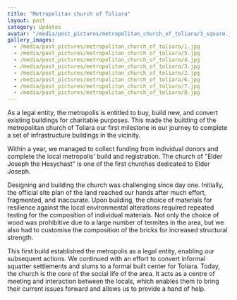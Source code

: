 ```yaml
---
title: "Metropolitan church of Toliara"
layout: post
category: Updates
avatar: "/media/post_pictures/metropolitan_church_of_toliara/3_square.jpg"
gallery_images:
  - /media/post_pictures/metropolitan_church_of_toliara/1.jpg
  - /media/post_pictures/metropolitan_church_of_toliara/5.jpg
  - /media/post_pictures/metropolitan_church_of_toliara/4.jpg
  - /media/post_pictures/metropolitan_church_of_toliara/3.jpg
  - /media/post_pictures/metropolitan_church_of_toliara/2.jpg
  - /media/post_pictures/metropolitan_church_of_toliara/6.jpg
  - /media/post_pictures/metropolitan_church_of_toliara/7.jpg
  - /media/post_pictures/metropolitan_church_of_toliara/8.jpg
---
```


As a legal entity, the metropolis is entitled to buy, build new, and convert existing buildings for charitable purposes. This made the building of the metropolitan church of Toliara our first milestone in our journey to complete a set of infrastructure buildings in the vicinity.

Within a year, we managed to collect funding from individual donors and complete the local metropolis' build and registration. The church of "Elder Joseph the Hesychast" is one of the first churches dedicated to Elder Joseph.

Designing and building the church was challenging since day one. Initially, the official site plan of the land reached our hands after much effort, fragmented, and inaccurate. Upon building, the choice of materials for resilience against the local environmental alterations required repeated testing for the composition of individual materials. Not only the choice of wood was prohibitive due to a large number of termites in the area, but we also had to customise the composition of the bricks for increased structural strength.

This first build established the metropolis as a legal entity, enabling our subsequent actions. We continued with an effort to convert informal squatter settlements and slums to a formal built center for Toliara. Today, the church is the core of the social life of the area. It acts as a centre of meeting and interaction between the locals, which enables them to bring their current issues forward and allows us to provide a hand of help.
